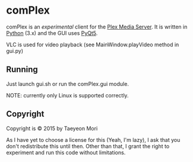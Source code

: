 comPlex
=======

comPlex is an *experimental* client for the [Plex Media Server][plex].
It is written in [Python][Python] (3.x) and the GUI uses [PyQt5][PyQt].

VLC is used for video playback (see MainWindow.playVideo method in gui.py)

[plex]: https://plex.tv
[Python]: https://python.org
[PyQt]: https://riverbankcomputing.com

Running
-------
Just launch gui.sh or run the comPlex.gui module.

NOTE: currently only Linux is supported correctly.

Copyright
---------
Copyright is &copy; 2015 by Taeyeon Mori

As I have yet to choose a license for this (Yeah, I'm lazy), I ask that you don't redistribute this until then.
Other than that, I grant the right to experiment and run this code without limitations.

